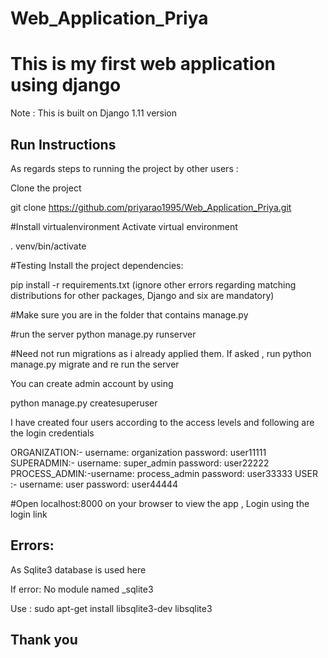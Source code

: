 # Web_Application_Priya
# This is my first web application using django
Note : This is built  on Django 1.11 version



Run Instructions
------------------
As regards steps to running the project by other users :

Clone the project

git clone https://github.com/priyarao1995/Web_Application_Priya.git


#Install virtualenvironment 
Activate virtual environment

. venv/bin/activate

#Testing
Install the project dependencies:

pip install -r requirements.txt  (ignore other errors regarding matching distributions for other packages, Django and six are mandatory)

#Make sure you are in the folder that contains manage.py

#run the server
python manage.py runserver

#Need not run migrations as i already applied them. If asked , run python manage.py migrate and re run the server

You can create admin account by using 

  python manage.py createsuperuser

I have created four users according to the access levels and following are the login credentials

ORGANIZATION:- username: organization
               password: user11111
SUPERADMIN:-   username: super_admin
               password: user22222
PROCESS_ADMIN:-username: process_admin
               password: user33333
USER :-        username: user
               password: user44444              

#Open localhost:8000 on your browser to view the app , Login using the login link 


## Errors:

 As Sqlite3 database is used here
 
 If error: No module named _sqlite3
 
 Use :
  sudo apt-get install libsqlite3-dev libsqlite3
  
 
## Thank you  ##

    

